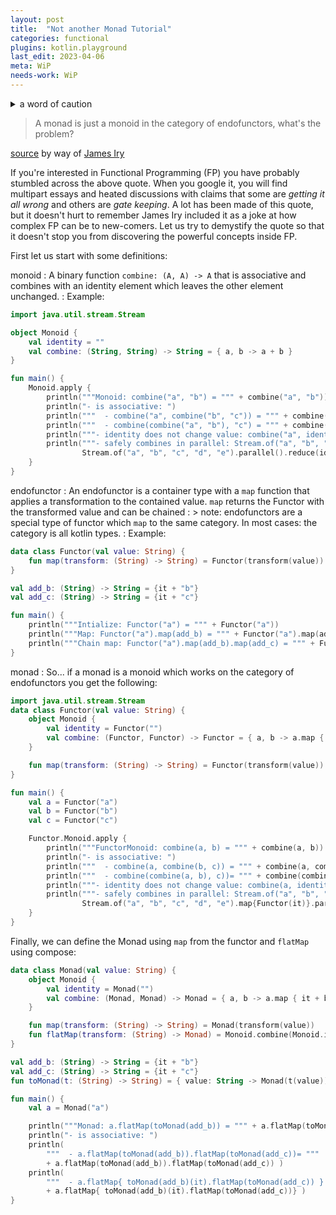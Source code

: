 ```yaml
---
layout: post
title:  "Not another Monad Tutorial"
categories: functional
plugins: kotlin.playground
last_edit: 2023-04-06
meta: WiP
needs-work: WiP
---
```


<details markdown="block">
<summary>a word of caution</summary>
This is my second pass at this post and I'm using it to drive my understanding.  I'm not confident everything is correct just yet.   While the WiP tag is attached to this post, please take this information with a grain of salt.
</details>

> A monad is just a monoid in the category of endofunctors, what's the problem?

[source](https://books.google.com/books?id=MXboNPdTv7QC&pg=PA138&lpg=PA138&dq=%22monoid+in+the+category+of+endofunctors%22+mac+lane&source=bl&ots=feQWTkH2Uw&sig=tv-1JwaMOygKGmFE2vM2FhJVS9o&hl=en&ei=5iWsTJCkBIPSsAPQwJ36Aw&sa=X&oi=book_result&ct=result#v=onepage&q&f=false) by way of [James Iry](http://james-iry.blogspot.com/2009/05/brief-incomplete-and-mostly-wrong.html)

If you're interested in Functional Programming (FP) you have probably stumbled across the above quote.  When you google it, you will find multipart essays and heated discussions with claims that some are *getting it all wrong* and others are *gate keeping*. A lot has been made of this quote, but it doesn't hurt to remember James Iry included it as a joke at how complex FP can be to new-comers.  Let us try to demystify the quote so that it doesn't stop you from discovering the powerful concepts inside FP.

First let us start with some definitions:

monoid
: A binary function `combine: (A, A) -> A` that is associative and combines with an identity element which leaves the other element unchanged.
: Example:

``` kotlin
import java.util.stream.Stream

object Monoid {
    val identity = ""
    val combine: (String, String) -> String = { a, b -> a + b }
}

fun main() {
    Monoid.apply {
        println("""Monoid: combine("a", "b") = """ + combine("a", "b"))
        println("- is associative: ")
        println("""  - combine("a", combine("b", "c")) = """ + combine("a", combine("b", "c")))
        println("""  - combine(combine("a", "b"), "c") = """ + combine(combine("a", "b"), "c"))
        println("""- identity does not change value: combine("a", identity) = """ + combine("a", identity))
        println("""- safely combines in parallel: Stream.of("a", "b", "c", "d", "e").parallel().reduce(identity, combine) = """ +
                Stream.of("a", "b", "c", "d", "e").parallel().reduce(identity, combine))
    }
}
```

endofunctor
: An endofunctor is a container type with a `map` function that applies a transformation to the contained value.
`map` returns the Functor with the transformed value and can be chained
: > note: endofunctors are a special type of functor which `map` to the same category.  In most cases: the category is all kotlin types.
: Example:

``` kotlin
data class Functor(val value: String) {
    fun map(transform: (String) -> String) = Functor(transform(value))
}

val add_b: (String) -> String = {it + "b"}
val add_c: (String) -> String = {it + "c"}

fun main() {
    println("""Intialize: Functor("a") = """ + Functor("a"))
    println("""Map: Functor("a").map(add_b) = """ + Functor("a").map(add_b))
    println("""Chain map: Functor("a").map(add_b).map(add_c) = """ + Functor("a").map(add_b).map(add_c))
}
```

monad
: So... if a monad is a monoid which works on the category of endofunctors you get the following:

``` kotlin
import java.util.stream.Stream
data class Functor(val value: String) {
    object Monoid {
        val identity = Functor("")
        val combine: (Functor, Functor) -> Functor = { a, b -> a.map { it + b.value } }
    }

    fun map(transform: (String) -> String) = Functor(transform(value))
}

fun main() {
    val a = Functor("a")
    val b = Functor("b")
    val c = Functor("c")

    Functor.Monoid.apply {
        println("""FunctorMonoid: combine(a, b) = """ + combine(a, b))
        println("- is associative: ")
        println("""  - combine(a, combine(b, c)) = """ + combine(a, combine(b, c)))
        println("""  - combine(combine(a, b), c))= """ + combine(combine(a, b), c))
        println("""- identity does not change value: combine(a, identity)) = """ + combine(a, identity))
        println("""- safely combines in parallel: Stream.of("a", "b", "c", "d", "e").map{Functor(it)}.parallel().reduce(identity, combine)) = """ +
                Stream.of("a", "b", "c", "d", "e").map{Functor(it)}.parallel().reduce(identity, combine))
    }
}
```

Finally, we can define the Monad using `map` from the functor and `flatMap` using compose:

``` kotlin
data class Monad(val value: String) {
    object Monoid {
        val identity = Monad("")
        val combine: (Monad, Monad) -> Monad = { a, b -> a.map { it + b.value } }
    }

    fun map(transform: (String) -> String) = Monad(transform(value))
    fun flatMap(transform: (String) -> Monad) = Monoid.combine(Monoid.identity, transform(value))
}

val add_b: (String) -> String = {it + "b"}
val add_c: (String) -> String = {it + "c"}
fun toMonad(t: (String) -> String) = { value: String -> Monad(t(value)) }

fun main() {
    val a = Monad("a")

    println("""Monad: a.flatMap(toMonad(add_b)) = """ + a.flatMap(toMonad(add_b)))
    println("- is associative: ")
    println(
        """  - a.flatMap(toMonad(add_b)).flatMap(toMonad(add_c))= """
        + a.flatMap(toMonad(add_b)).flatMap(toMonad(add_c)) )
    println(
        """  - a.flatMap{ toMonad(add_b)(it).flatMap(toMonad(add_c)) } = """
        + a.flatMap{ toMonad(add_b)(it).flatMap(toMonad(add_c))} )
}
```
